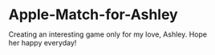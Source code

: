 # Apple-Match-for-Ashley
Creating an interesting game only for my love, Ashley. Hope her happy everyday!
<html lang="zh-CN">
<head>
    <meta charset="UTF-8">
    <meta name="viewport" content="width=device-width, initial-scale=1.0, user-scalable=no">
    <title>💕 Ashley的专属苹果消消乐</title>
    <style>
        * {
            margin: 0;
            padding: 0;
            box-sizing: border-box;
            -webkit-tap-highlight-color: transparent;
            -webkit-user-select: none;
            -moz-user-select: none;
            -ms-user-select: none;
            user-select: none;
        }
        
        body {
            font-family: 'Arial', sans-serif;
            background: linear-gradient(135deg, #667eea 0%, #764ba2 100%);
            min-height: 100vh;
            overflow-x: hidden;
            position: relative;
        }
        
        .hearts-background {
            position: fixed;
            top: 0;
            left: 0;
            width: 100%;
            height: 100%;
            pointer-events: none;
            z-index: 1;
        }
        
        .heart {
            position: absolute;
            font-size: 1.5rem;
            animation: floatHeart 8s linear infinite;
            opacity: 0.6;
        }
        
        @keyframes floatHeart {
            0% {
                transform: translateY(100vh) rotate(0deg);
                opacity: 0;
            }
            10% {
                opacity: 0.6;
            }
            90% {
                opacity: 0.6;
            }
            100% {
                transform: translateY(-50px) rotate(360deg);
                opacity: 0;
            }
        }
        
        .screen {
            min-height: 100vh;
            display: flex;
            flex-direction: column;
            align-items: center;
            justify-content: center;
            padding: 1rem;
            position: relative;
            z-index: 10;
        }
        
        .main-menu {
            text-align: center;
            color: white;
        }
        
        .title {
            font-size: 2.5rem;
            margin-bottom: 0.5rem;
            text-shadow: 2px 2px 4px rgba(0,0,0,0.3);
            animation: titleGlow 2s ease-in-out infinite alternate;
        }
        
        @keyframes titleGlow {
            from { text-shadow: 2px 2px 4px rgba(0,0,0,0.3), 0 0 20px rgba(255,182,193,0.4); }
            to { text-shadow: 2px 2px 4px rgba(0,0,0,0.3), 0 0 30px rgba(255,182,193,0.8); }
        }
        
        .subtitle {
            font-size: 1.2rem;
            margin-bottom: 2rem;
            opacity: 0.9;
        }
        
        .menu-buttons {
            display: flex;
            flex-direction: column;
            gap: 1rem;
            min-width: 200px;
        }
        
        .menu-btn {
            padding: 1rem 2rem;
            font-size: 1.1rem;
            border: none;
            border-radius: 25px;
            background: linear-gradient(135deg, #ff6b6b, #feca57);
            color: white;
            cursor: pointer;
            transition: all 0.3s ease;
            box-shadow: 0 4px 15px rgba(0,0,0,0.2);
        }
        
        .menu-btn:hover, .menu-btn:active {
            transform: translateY(-2px);
            box-shadow: 0 6px 20px rgba(0,0,0,0.3);
        }
        
        .level-select {
            display: none;
            padding: 1rem;
            max-width: 1000px;
            width: 100%;
        }
        
        .level-header {
            text-align: center;
            color: white;
            margin-bottom: 2rem;
        }
        
        .level-grid {
            display: grid;
            grid-template-columns: repeat(auto-fit, minmax(280px, 1fr));
            gap: 1rem;
            margin-bottom: 2rem;
        }
        
        .level-button {
            padding: 1.5rem;
            border: none;
            border-radius: 15px;
            background: linear-gradient(135deg, #74b9ff, #0984e3);
            color: white;
            cursor: pointer;
            transition: all 0.3s ease;
            text-align: center;
            box-shadow: 0 4px 15px rgba(0,0,0,0.2);
        }
        
        .level-button.special {
            background: linear-gradient(135deg, #fd79a8, #e84393);
            animation: specialPulse 2s ease-in-out infinite alternate;
        }
        
        .level-button.practice {
            background: linear-gradient(135deg, #55a3ff, #003d82);
            border: 2px solid #ffd700;
        }
        
        @keyframes specialPulse {
            from { box-shadow: 0 4px 15px rgba(0,0,0,0.2), 0 0 20px rgba(253,121,168,0.3); }
            to { box-shadow: 0 6px 25px rgba(0,0,0,0.3), 0 0 30px rgba(253,121,168,0.6); }
        }
        
        .level-button:hover, .level-button:active {
            transform: translateY(-3px);
            box-shadow: 0 8px 25px rgba(0,0,0,0.3);
        }
        
        .love-quote {
            font-style: italic;
            font-size: 0.9rem;
            margin-top: 0.5rem;
            opacity: 0.9;
        }
        
        .game-screen {
            display: none;
            padding: 1rem;
            max-width: 600px;
            width: 100%;
        }
        
        .game-header {
            display: grid;
            grid-template-columns: repeat(4, 1fr);
            gap: 0.5rem;
            margin-bottom: 1rem;
            color: white;
        }
        
        .stat-item {
            text-align: center;
            background: rgba(255,255,255,0.1);
            padding: 0.8rem 0.5rem;
            border-radius: 10px;
            backdrop-filter: blur(10px);
        }
        
        .stat-label {
            font-size: 0.8rem;
            opacity: 0.8;
        }
        
        .stat-value {
            font-size: 1.2rem;
            font-weight: bold;
            margin-top: 0.2rem;
        }
        
        .game-container {
            display: flex;
            flex-direction: column;
            align-items: center;
            gap: 1rem;
        }
        
        .game-grid {
            display: grid;
            grid-template-columns: repeat(8, 1fr);
            gap: 2px;
            background: rgba(255,255,255,0.1);
            padding: 8px;
            border-radius: 15px;
            backdrop-filter: blur(10px);
            width: 100%;
            max-width: 400px;
            aspect-ratio: 1;
            position: relative;
        }
        
        .grid-cell {
            background: #ffffff;
            border-radius: 8px;
            display: flex;
            align-items: center;
            justify-content: center;
            cursor: pointer;
            transition: all 0.2s ease;
            position: relative;
            touch-action: manipulation;
        }
        
        .grid-cell:hover {
            background: #f0f8ff;
        }
        
        .grid-cell.selected {
            background: #ffd700 !important;
            box-shadow: 0 0 10px rgba(255,215,0,0.6);
            transform: scale(1.05);
        }
        
        .grid-cell.special-item {
            background: linear-gradient(45deg, #ffd700, #ff6b6b);
            animation: specialGlow 2s ease-in-out infinite alternate;
        }
        
        @keyframes specialGlow {
            from { box-shadow: 0 0 10px rgba(255,215,0,0.4); }
            to { box-shadow: 0 0 20px rgba(255,215,0,0.8), 0 0 30px rgba(255,107,107,0.4); }
        }
        
        .apple-icon {
            font-size: 1.8rem;
            transition: all 0.2s ease;
        }
        
        .power-ups {
            display: grid;
            grid-template-columns: repeat(3, 1fr);
            gap: 0.5rem;
            width: 100%;
            max-width: 400px;
        }
        
        .power-up {
            background: rgba(255,255,255,0.9);
            border-radius: 10px;
            padding: 0.8rem 0.5rem;
            text-align: center;
            cursor: pointer;
            transition: all 0.3s ease;
            position: relative;
            touch-action: manipulation;
        }
        
        .power-up:hover, .power-up:active {
            transform: translateY(-2px);
            box-shadow: 0 4px 15px rgba(0,0,0,0.2);
        }
        
        .power-up.active {
            background: #4CAF50;
            color: white;
            box-shadow: 0 0 20px rgba(76,175,80,0.5);
        }
        
        .power-up .icon {
            font-size: 1.2rem;
            margin-bottom: 0.2rem;
        }
        
        .power-up .name {
            font-size: 0.8rem;
            font-weight: bold;
            margin-bottom: 0.2rem;
        }
        
        .power-up .count {
            background: #ff6b6b;
            color: white;
            border-radius: 50%;
            width: 20px;
            height: 20px;
            display: flex;
            align-items: center;
            justify-content: center;
            font-size: 0.7rem;
            font-weight: bold;
            position: absolute;
            top: -5px;
            right: -5px;
        }
        
        .controls {
            display: grid;
            grid-template-columns: repeat(2, 1fr);
            gap: 0.5rem;
            width: 100%;
            max-width: 400px;
            margin-top: 1rem;
        }
        
        .control-btn {
            padding: 0.8rem 1rem;
            border: none;
            border-radius: 20px;
            font-size: 0.9rem;
            cursor: pointer;
            transition: all 0.3s ease;
            touch-action: manipulation;
        }
        
        .control-btn.secondary {
            background: rgba(255,255,255,0.2);
            color: white;
            border: 1px solid rgba(255,255,255,0.3);
        }
        
        .control-btn:hover, .control-btn:active {
            transform: translateY(-1px);
            box-shadow: 0 3px 10px rgba(0,0,0,0.2);
        }
        
        .pause-menu {
            display: none;
            position: fixed;
            top: 0;
            left: 0;
            width: 100%;
            height: 100%;
            background: rgba(0,0,0,0.8);
            z-index: 1000;
            align-items: center;
            justify-content: center;
        }
        
        .pause-content {
            background: linear-gradient(135deg, #667eea, #764ba2);
            padding: 2rem;
            border-radius: 20px;
            text-align: center;
            color: white;
            max-width: 90vw;
        }
        
        .pause-buttons {
            display: flex;
            flex-direction: column;
            gap: 1rem;
            margin-top: 1.5rem;
        }
        
        .combo-display {
            position: absolute;
            top: 50%;
            left: 50%;
            transform: translate(-50%, -50%);
            background: rgba(255,107,107,0.9);
            color: white;
            padding: 0.5rem 1rem;
            border-radius: 20px;
            font-weight: bold;
            font-size: 1.1rem;
            z-index: 100;
            animation: comboPop 1s ease-out forwards;
            pointer-events: none;
        }
        
        @keyframes comboPop {
            0% { transform: translate(-50%, -50%) scale(0); }
            50% { transform: translate(-50%, -50%) scale(1.2); }
            100% { transform: translate(-50%, -50%) scale(1); opacity: 0; }
        }
        
        .achievement-popup {
            position: fixed;
            top: 20px;
            left: 50%;
            transform: translateX(-50%) translateY(-100%);
            background: linear-gradient(135deg, #4CAF50, #45a049);
            color: white;
            padding: 1rem 2rem;
            border-radius: 25px;
            box-shadow: 0 10px 30px rgba(0,0,0,0.3);
            z-index: 999;
            text-align: center;
            transition: transform 0.5s ease;
            max-width: 90vw;
        }
        
        .achievement-popup.show {
            transform: translateX(-50%) translateY(0);
        }
        
        @media (max-width: 480px) {
            .title {
                font-size: 2rem;
            }
            
            .game-header {
                grid-template-columns: repeat(2, 1fr);
                grid-template-rows: repeat(2, 1fr);
            }
            
            .power-ups {
                grid-template-columns: repeat(2, 1fr);
            }
            
            .controls {
                grid-template-columns: 1fr;
            }
            
            .apple-icon {
                font-size: 1.4rem;
            }
        }
        
        /* 游戏说明弹窗样式 */
        .game-guide {
            display: none;
            position: fixed;
            top: 0;
            left: 0;
            width: 100%;
            height: 100%;
            background: rgba(0,0,0,0.8);
            z-index: 1000;
            align-items: center;
            justify-content: center;
        }
        
        .guide-content {
            background: linear-gradient(135deg, #667eea, #764ba2);
            padding: 2rem;
            border-radius: 20px;
            color: white;
            max-width: 90vw;
            max-height: 80vh;
            overflow-y: auto;
        }
        
        .guide-section {
            margin-bottom: 1.5rem;
        }
        
        .guide-section h3 {
            margin-bottom: 0.8rem;
            color: #ffd700;
        }
        
        .guide-item {
            display: flex;
            align-items: center;
            margin-bottom: 0.8rem;
            padding: 0.5rem;
            background: rgba(255,255,255,0.1);
            border-radius: 10px;
        }
        
        .guide-icon {
            font-size: 1.5rem;
            margin-right: 1rem;
            min-width: 40px;
            text-align: center;
        }
        
        .guide-text {
            flex: 1;
        }
        
        .guide-title {
            font-weight: bold;
            margin-bottom: 0.2rem;
        }
        
        .guide-desc {
            font-size: 0.9rem;
            opacity: 0.9;
        }
    </style>
</head>
<body>
    <!-- 爱心背景 -->
    <div class="hearts-background" id="heartsBackground"></div>
    
    <!-- 主菜单 -->
    <div class="screen main-menu" id="mainMenu">
        <h1 class="title">🍎💕 Ashley的专属苹果消消乐</h1>
        <p class="subtitle">为最美丽的你量身定制 ✨</p>
        <div class="menu-buttons">
            <button class="menu-btn" onclick="showLevelSelect()">开始游戏 🎮</button>
            <button class="menu-btn" onclick="showAchievements()">成就系统 🏆</button>
            <button class="menu-btn" onclick="showLoveMessages()">专属情话 💕</button>
            <button class="menu-btn" onclick="showSettings()">游戏说明 ⚙️</button>
        </div>
    </div>
    
    <!-- 选关界面 -->
    <div class="screen level-select" id="levelSelect">
        <div class="level-header">
            <h2 style="margin-bottom: 0.5rem;">选择关卡</h2>
            <p>每一关都有专属的爱情话语 💖</p>
            <button class="menu-btn" onclick="backToMainMenu()" style="margin: 1rem auto; display: block; max-width: 200px;">返回主菜单 ⬅️</button>
        </div>
        <div class="level-grid" id="levelGrid"></div>
    </div>
    
    <!-- 游戏界面 -->
    <div class="screen game-screen" id="gameScreen">
        <!-- 游戏状态栏 -->
        <div class="game-header">
            <div class="stat-item">
                <div class="stat-label">关卡</div>
                <div class="stat-value" id="currentLevel">1</div>
            </div>
            <div class="stat-item">
                <div class="stat-label">得分</div>
                <div class="stat-value" id="score">0</div>
            </div>
            <div class="stat-item">
                <div class="stat-label">目标</div>
                <div class="stat-value" id="target">1000</div>
            </div>
            <div class="stat-item">
                <div class="stat-label">剩余步数</div>
                <div class="stat-value" id="moves">250</div>
            </div>
        </div>
        
        <div class="game-container">
            <!-- 游戏网格 -->
            <div class="game-grid" id="gameGrid"></div>
            
            <!-- 道具栏 -->
            <div class="power-ups" id="powerUps">
                <div class="power-up" data-power="bomb">
                    <div class="icon">💥</div>
                    <div class="name">炸弹</div>
                    <div class="count">10</div>
                </div>
                <div class="power-up" data-power="lightning">
                    <div class="icon">⚡</div>
                    <div class="name">闪电</div>
                    <div class="count">10</div>
                </div>
                <div class="power-up" data-power="rainbow">
                    <div class="icon">🌈</div>
                    <div class="name">彩虹</div>
                    <div class="count">8</div>
                </div>
                <div class="power-up" data-power="hammer">
                    <div class="icon">🔨</div>
                    <div class="name">锤子</div>
                    <div class="count">15</div>
                </div>
                <div class="power-up" data-power="shuffle">
                    <div class="icon">🔄</div>
                    <div class="name">洗牌</div>
                    <div class="count">8</div>
                </div>
                <div class="power-up" data-power="time">
                    <div class="icon">⏰</div>
                    <div class="name">时光</div>
                    <div class="count">8</div>
                </div>
            </div>
            
            <!-- 控制按钮 -->
            <div class="controls">
                <button class="control-btn secondary" onclick="showGameGuide()">游戏说明 📖</button>
                <button class="control-btn secondary" onclick="showHint()">提示 💡</button>
                <button class="control-btn secondary" onclick="pauseGame()">暂停 ⏸️</button>
                <button class="control-btn secondary" onclick="restartLevel()">重新开始 🔄</button>
                <button class="control-btn secondary" onclick="backToLevelSelect()">返回选关 ⬅️</button>
            </div>
        </div>
    </div>
    
    <!-- 暂停菜单 -->
    <div class="pause-menu" id="pauseMenu">
        <div class="pause-content">
            <h3>游戏暂停</h3>
            <div class="pause-buttons">
                <button class="menu-btn" onclick="resumeGame()">继续游戏 ▶️</button>
                <button class="menu-btn" onclick="restartLevel()">重新开始 🔄</button>
                <button class="menu-btn" onclick="backToLevelSelect()">返回选关 ⬅️</button>
                <button class="menu-btn" onclick="backToMainMenu()">主菜单 🏠</button>
            </div>
        </div>
    </div>
    
    <!-- 游戏说明弹窗 -->
    <div class="game-guide" id="gameGuide">
        <div class="guide-content">
            <h2 style="text-align: center; margin-bottom: 1.5rem; color: #ffd700;">🎮 游戏说明</h2>
            
            <div class="guide-section">
                <h3>🎯 游戏目标</h3>
                <p style="margin-bottom: 1rem;">交换相邻的苹果，消除3个或更多相同的苹果来获得分数，达到目标分数即可过关！</p>
            </div>
            
            <div class="guide-section">
                <h3>🔧 道具详解</h3>
                <div class="guide-item">
                    <div class="guide-icon">💥</div>
                    <div class="guide-text">
                        <div class="guide-title">炸弹</div>
                        <div class="guide-desc">消除以点击位置为中心的3×3范围内的所有苹果</div>
                    </div>
                </div>
                <div class="guide-item">
                    <div class="guide-icon">⚡</div>
                    <div class="guide-text">
                        <div class="guide-title">闪电</div>
                        <div class="guide-desc">同时消除点击位置的整行和整列苹果</div>
                    </div>
                </div>
                <div class="guide-item">
                    <div class="guide-icon">🌈</div>
                    <div class="guide-text">
                        <div class="guide-title">彩虹</div>
                        <div class="guide-desc">消除与点击苹果相同类型的所有苹果</div>
                    </div>
                </div>
                <div class="guide-item">
                    <div class="guide-icon">🔨</div>
                    <div class="guide-text">
                        <div class="guide-title">锤子</div>
                        <div class="guide-desc">消除单个指定位置的苹果</div>
                    </div>
                </div>
                <div class="guide-item">
                    <div class="guide-icon">🔄</div>
                    <div class="guide-text">
                        <div class="guide-title">洗牌</div>
                        <div class="guide-desc">重新打乱整个棋盘的苹果排列</div>
                    </div>
                </div>
                <div class="guide-item">
                    <div class="guide-icon">⏰</div>
                    <div class="guide-text">
                        <div class="guide-title">时光</div>
                        <div class="guide-desc">增加50步额外的移动步数</div>
                    </div>
                </div>
            </div>
            
            <div class="guide-section">
                <h3>🏆 连击技巧</h3>
                <p style="margin-bottom: 1rem;">连续消除会产生连击奖励！连击越高，分数加成越多。尝试寻找连锁反应的机会，创造更高连击！</p>
            </div>
            
            <div style="text-align: center; margin-top: 2rem;">
                <button class="menu-btn" onclick="closeGameGuide()">知道了 ✅</button>
            </div>
        </div>
    </div>
    
    <!-- 成就弹窗 -->
    <div class="achievement-popup" id="achievementPopup">
        <div id="achievementText"></div>
    </div>
    
    <!-- 特殊日期效果容器 -->
    <div id="specialDateEffect" style="position: fixed; top: 0; left: 0; width: 100%; height: 100%; pointer-events: none; z-index: 999;"></div>

<script>
// 继续第二部分...
// 游戏状态
const gameState = {
    grid: [],
    score: 0,
    target: 1000,
    moves: 250,
    currentLevel: 1,
    selectedCell: null,
    isGameActive: false,
    isPaused: false,
    combo: 0,
    maxCombo: 0,
    totalMatches: 0,
    soundEnabled: true,
    activePowerUp: null,
    powerUps: {
        bomb: 10,       // 炸弹增加到10个
        lightning: 10,  // 闪电增加到10个
        rainbow: 8,     // 彩虹增加到8个
        hammer: 15,     // 锤子增加到15个
        shuffle: 8,     // 洗牌增加到8个
        time: 8         // 时光增加到8个
    },
    // 统计数据
    achievements: new Set(),
    totalScore: 0,
    gamesPlayed: 0,
    perfectGames: 0
};

// 苹果类型配置
const APPLE_TYPES = [
    { emoji: '🍎', class: 'red-apple', type: 'red' },
    { emoji: '🍏', class: 'green-apple', type: 'green' },
    { emoji: '🍊', class: 'orange-apple', type: 'orange' },
    { emoji: '🍋', class: 'yellow-apple', type: 'yellow' },
    { emoji: '🍇', class: 'purple-apple', type: 'purple' },
    { emoji: '🍑', class: 'cherry-apple', type: 'cherry' }
];

// 关卡配置（增加初始步数10倍，提高连击概率）
const LEVELS = [
    {
        id: 1,
        target: 1000,
        moves: 300,    // 从30增加到300
        quote: "就像消除这些苹果一样，我想消除你所有的烦恼 💕",
        difficulty: 'easy',
        specialApples: 0.1,
        comboBoost: 1.5    // 增加连击概率
    },
    {
        id: 2,
        target: 1500,
        moves: 350,    // 从35增加到350
        quote: "每一次匹配，都像我们心灵的契合 ✨",
        difficulty: 'easy',
        specialApples: 0.15,
        comboBoost: 1.4
    },
    {
        id: 3,
        target: 2000,
        moves: 400,    // 从40增加到400
        quote: "红苹果是我的心，绿苹果是我们的希望 🍎💚",
        difficulty: 'normal',
        special: true,
        specialApples: 0.2,
        comboBoost: 1.6
    },
    {
        id: 4,
        target: 2500,
        moves: 450,    // 从45增加到450
        quote: "就算有再多挑战，我也要和你一起闯关 💪💕",
        difficulty: 'normal',
        specialApples: 0.15,
        comboBoost: 1.3
    },
    {
        id: 5,
        target: 3000,
        moves: 500,    // 从50增加到500
        quote: "五关了呢，就像我们认识的第五个月一样美好 🌸",
        difficulty: 'normal',
        specialApples: 0.2,
        comboBoost: 1.5
    },
    {
        id: 6,
        target: 3500,
        moves: 550,    // 从55增加到550
        quote: "六六大顺，希望我们的爱情也六六大顺 🍀",
        difficulty: 'hard',
        specialApples: 0.25,
        comboBoost: 1.7
    },
    {
        id: 7,
        target: 4000,
        moves: 600,    // 从60增加到600
        quote: "第七关，像七色彩虹一样绚烂的我们 🌈",
        difficulty: 'hard',
        special: true,
        specialApples: 0.3,
        comboBoost: 1.8
    },
    {
        id: 8,
        target: 4500,
        moves: 650,    // 从65增加到650
        quote: "八这个数字多吉利，像我们的爱情一样发发发 💰💕",
        difficulty: 'hard',
        specialApples: 0.25,
        comboBoost: 1.6
    },
    {
        id: 9,
        target: 5000,
        moves: 700,    // 从70增加到700
        quote: "九关了！长长久久，我们要一直在一起 💍",
        difficulty: 'expert',
        specialApples: 0.35,
        comboBoost: 2.0    // 最高连击加成
    },
    {
        id: 10,
        target: 5500,
        moves: 750,    // 从75增加到750
        quote: "十全十美的我们，十全十美的爱情 💯💕",
        difficulty: 'expert',
        special: true,
        specialApples: 0.4,
        comboBoost: 1.9
    },
    {
        id: 11,
        target: 6000,
        moves: 800,    // 从80增加到800
        quote: "11这个数字，像两个人紧紧相依 👫💕",
        difficulty: 'expert',
        specialApples: 0.3,
        comboBoost: 1.7
    },
    {
        id: 12,
        target: 6500,
        moves: 850,    // 从85增加到850
        quote: "最后一关了！就像我们要一起走到最后一样 🌅💕",
        difficulty: 'master',
        special: true,
        specialApples: 0.5,
        comboBoost: 2.2    // 最终关卡最高加成
    }
];

// 成就系统
const ACHIEVEMENTS = [
    {
        id: 'first_match',
        name: '初次邂逅',
        desc: '完成第一次苹果消除',
        icon: '🌟'
    },
    {
        id: 'combo_master',
        name: '连击达人',
        desc: '达成10连击',
        icon: '🔥'
    },
    {
        id: 'score_hunter',
        name: '分数猎手', 
        desc: '单局得分超过5000分',
        icon: '🎯'
    },
    {
        id: 'perfect_level',
        name: '完美通关',
        desc: '剩余步数超过100步完成关卡',
        icon: '👑'
    },
    {
        id: 'power_master',
        name: '道具大师',
        desc: '使用过所有类型的道具',
        icon: '⚡'
    },
    {
        id: 'love_master',
        name: 'Ashley专属',
        desc: '完成所有特殊关卡',
        icon: '💕'
    },
    {
        id: 'ashley_special',
        name: '真爱奇迹',
        desc: 'Ashley的专属成就',
        icon: '✨'
    }
];

// 游戏初始化
function initializeGame() {
    loadGameData();
    createHeartsBackground();
    createLevelButtons();
    setupEventListeners();
    checkSpecialDate();
}

// 创建爱心背景
function createHeartsBackground() {
    const container = document.getElementById('heartsBackground');
    
    for (let i = 0; i < 15; i++) {
        const heart = document.createElement('div');
        heart.className = 'heart';
        heart.innerHTML = ['💕', '💖', '💗', '💝', '💘'][Math.floor(Math.random() * 5)];
        heart.style.left = Math.random() * 100 + '%';
        heart.style.animationDelay = Math.random() * 8 + 's';
        heart.style.animationDuration = (Math.random() * 4 + 6) + 's';
        container.appendChild(heart);
    }
}

// 创建关卡按钮
function createLevelButtons() {
    const levelGrid = document.getElementById('levelGrid');
    
    // 练习模式按钮
    const practiceButton = document.createElement('button');
    practiceButton.className = 'level-button practice';
    practiceButton.innerHTML = `
        <h3>🎯 练习模式</h3>
        <p>无限步数，随意练习</p>
        <div class="love-quote">在这里尽情享受游戏的快乐吧 😊</div>
    `;
    practiceButton.onclick = () => startLevel(0);
    levelGrid.appendChild(practiceButton);
    
    // 正常关卡按钮
    LEVELS.forEach(level => {
        const button = document.createElement('button');
        button.className = `level-button ${level.special ? 'special' : ''}`;
        button.innerHTML = `
            <h3>${level.special ? '💖' : '🍎'} 第 ${level.id} 关</h3>
            <p>目标: ${level.target} 分 | 步数: ${level.moves}</p>
            <div class="love-quote">${level.quote}</div>
        `;
        button.onclick = () => startLevel(level.id);
        levelGrid.appendChild(button);
    });
}

// 检查特殊日期
function checkSpecialDate() {
    const today = new Date();
    const month = today.getMonth() + 1;
    const date = today.getDate();
    
    // Ashley的生日 3月25日
    if (month === 3 && date === 25) {
        createBirthdayEffect();
        setTimeout(() => {
            showMessage("🎂 生日快乐，我的宝贝Ashley！这是专属于你的特殊日子！💕");
        }, 2000);
    }
    
    // 情人节 2月14日
    if (month === 2 && date === 14) {
        createValentineEffect();
        setTimeout(() => {
            showMessage("💝 情人节快乐！愿我们的爱情甜甜蜜蜜！");
        }, 2000);
    }
}

// 开始关卡
function startLevel(levelId) {
    gameState.currentLevel = levelId;
    gameState.isGameActive = true;
    gameState.isPaused = false;
    gameState.combo = 0;
    gameState.selectedCell = null;
    gameState.activePowerUp = null;
    
    if (levelId === 0) {
        // 练习模式
        gameState.score = 0;
        gameState.target = Infinity;
        gameState.moves = Infinity;
        // 练习模式道具更多
        gameState.powerUps = {
            bomb: 20,
            lightning: 20, 
            rainbow: 15,
            hammer: 25,
            shuffle: 15,
            time: 15
        };
    } else {
        // 正常关卡
        const level = LEVELS.find(l => l.id === levelId);
        gameState.score = 0;
        gameState.target = level.target;
        gameState.moves = level.moves;
        
        // 根据关卡调整道具数量
        const baseMultiplier = Math.min(1 + (levelId * 0.1), 2.5); // 最高2.5倍
        gameState.powerUps = {
            bomb: Math.floor(10 * baseMultiplier),
            lightning: Math.floor(10 * baseMultiplier),
            rainbow: Math.floor(8 * baseMultiplier),
            hammer: Math.floor(15 * baseMultiplier),
            shuffle: Math.floor(8 * baseMultiplier),
            time: Math.floor(8 * baseMultiplier)
        };
    }
    
    initializeGrid();
    showGameScreen();
    updateUI();
    
    // 显示关卡开始消息
    if (levelId > 0) {
        const level = LEVELS.find(l => l.id === levelId);
        setTimeout(() => {
            showMessage(`💖 ${level.quote}`);
        }, 500);
    } else {
        setTimeout(() => {
            showMessage("🎯 练习模式开始！尽情享受游戏乐趣吧！");
        }, 500);
    }
}

// 初始化游戏网格
function initializeGrid() {
    gameState.grid = [];
    const gameGrid = document.getElementById('gameGrid');
    gameGrid.innerHTML = '';
    
    // 创建8x8网格
    for (let row = 0; row < 8; row++) {
        gameState.grid[row] = [];
        for (let col = 0; col < 8; col++) {
            gameState.grid[row][col] = createRandomApple();
            
            const cell = document.createElement('div');
            cell.className = 'grid-cell';
            cell.dataset.row = row;
            cell.dataset.col = col;
            
            updateCellDisplay(row, col);
            setupCellInteraction(cell, row, col);
            
            gameGrid.appendChild(cell);
        }
    }
    
    // 确保没有初始匹配，并增加连击概率
    removeInitialMatches();
    enhanceComboOpportunities();
}

// 增强连击机会（新增函数）
function enhanceComboOpportunities() {
    const currentLevel = LEVELS.find(l => l.id === gameState.currentLevel);
    if (!currentLevel) return;
    
    // 根据关卡的comboBoost值创建更多连击机会
    const comboBoost = currentLevel.comboBoost || 1.0;
    const enhancedCells = Math.floor(8 * comboBoost); // 增强的格子数量
    
    for (let i = 0; i < enhancedCells; i++) {
        const row = Math.floor(Math.random() * 8);
        const col = Math.floor(Math.random() * 8);
        
        // 在随机位置放置容易产生连击的苹果组合
        if (row < 6 && col < 6) {
            const appleType = APPLE_TYPES[Math.floor(Math.random() * APPLE_TYPES.length)];
            gameState.grid[row][col] = { ...appleType };
            gameState.grid[row + 1][col] = { ...appleType };
            
            // 35%概率创建更长的连击链
            if (Math.random() < 0.35) {
                gameState.grid[row][col + 1] = { ...appleType };
            }
            
            updateCellDisplay(row, col);
            updateCellDisplay(row + 1, col);
            if (gameState.grid[row][col + 1]?.type === appleType.type) {
                updateCellDisplay(row, col + 1);
            }
        }
    }
    
    // 添加一些特殊苹果来增加连击概率
    if (Math.random() < currentLevel.specialApples) {
        addRandomSpecialItems();
    }
}

// 创建随机苹果
function createRandomApple() {
    return { ...APPLE_TYPES[Math.floor(Math.random() * APPLE_TYPES.length)] };
}

// 移除初始匹配
function removeInitialMatches() {
    let hasMatches = true;
    let attempts = 0;
    const maxAttempts = 50;
    
    while (hasMatches && attempts < maxAttempts) {
        hasMatches = false;
        
        for (let row = 0; row < 8; row++) {
            for (let col = 0; col < 8; col++) {
                if (hasMatchAtPosition(row, col)) {
                    gameState.grid[row][col] = createRandomApple();
                    hasMatches = true;
                }
            }
        }
        attempts++;
    }
    
    // 更新所有单元格显示
    for (let row = 0; row < 8; row++) {
        for (let col = 0; col < 8; col++) {
            updateCellDisplay(row, col);
        }
    }
}

// 检查指定位置是否有匹配
function hasMatchAtPosition(row, col) {
    const currentType = gameState.grid[row][col]?.type;
    if (!currentType) return false;
    
    // 检查水平匹配
    let horizontalCount = 1;
    // 向左检查
    for (let c = col - 1; c >= 0 && gameState.grid[row][c]?.type === currentType; c--) {
        horizontalCount++;
    }
    // 向右检查
    for (let c = col + 1; c < 8 && gameState.grid[row][c]?.type === currentType; c++) {
        horizontalCount++;
    }
    
    // 检查垂直匹配
    let verticalCount = 1;
    // 向上检查
    for (let r = row - 1; r >= 0 && gameState.grid[r][col]?.type === currentType; r--) {
        verticalCount++;
    }
    // 向下检查
    for (let r = row + 1; r < 8 && gameState.grid[r][col]?.type === currentType; r++) {
        verticalCount++;
    }
    
    return horizontalCount >= 3 || verticalCount >= 3;
}

// 更新单元格显示
function updateCellDisplay(row, col) {
    const cell = document.querySelector(`[data-row="${row}"][data-col="${col}"]`);
    const apple = gameState.grid[row][col];
    
    if (cell && apple) {
        cell.innerHTML = `<span class="apple-icon">${apple.emoji}</span>`;
        cell.className = `grid-cell ${apple.class || ''}`;
    }
}

// 游戏说明相关函数
function showGameGuide() {
    document.getElementById('gameGuide').style.display = 'flex';
}

function closeGameGuide() {
    document.getElementById('gameGuide').style.display = 'none';
}

// 音效播放
gameState.playSound = function(soundType) {
    if (!this.soundEnabled) return;
    
    // 这里可以添加实际的音效播放代码
    // 由于是演示版本，暂时用console.log代替
    // console.log(`Playing sound: ${soundType}`);
};
// 设置单元格交互
function setupCellInteraction(cell, row, col) {
    let startX, startY;
    
    // 触摸开始
    cell.addEventListener('touchstart', function(e) {
        e.preventDefault();
        const touch = e.touches[0];
        startX = touch.clientX;
        startY = touch.clientY;
        
        handleCellClick(row, col);
    }, { passive: false });
    
    // 触摸移动 - 实现拖拽交换
    cell.addEventListener('touchmove', function(e) {
        e.preventDefault();
        if (!startX || !startY) return;
        
        const touch = e.touches[0];
        const deltaX = touch.clientX - startX;
        const deltaY = touch.clientY - startY;
        const minSwipeDistance = 30;
        
        if (Math.abs(deltaX) > minSwipeDistance || Math.abs(deltaY) > minSwipeDistance) {
            let targetRow = row;
            let targetCol = col;
            
            if (Math.abs(deltaX) > Math.abs(deltaY)) {
                // 水平滑动
                targetCol = deltaX > 0 ? col + 1 : col - 1;
            } else {
                // 垂直滑动
                targetRow = deltaY > 0 ? row + 1 : row - 1;
            }
            
            if (targetRow >= 0 && targetRow < 8 && targetCol >= 0 && targetCol < 8) {
                attemptSwap(row, col, targetRow, targetCol);
            }
            
            startX = null;
            startY = null;
        }
    }, { passive: false });
    
    // 点击事件（作为备用）
    cell.addEventListener('click', function(e) {
        e.preventDefault();
        handleCellClick(row, col);
    });
}

// 处理单元格点击
function handleCellClick(row, col) {
    if (!gameState.isGameActive || gameState.isPaused) return;
    
    // 如果有激活的道具，使用道具
    if (gameState.activePowerUp) {
        usePowerUp(gameState.activePowerUp, row, col);
        return;
    }
    
    const cell = document.querySelector(`[data-row="${row}"][data-col="${col}"]`);
    
    if (gameState.selectedCell) {
        const [selectedRow, selectedCol] = gameState.selectedCell;
        
        if (selectedRow === row && selectedCol === col) {
            // 取消选择
            deselectCell();
            return;
        }
        
        // 尝试交换
        if (isAdjacent(selectedRow, selectedCol, row, col)) {
            attemptSwap(selectedRow, selectedCol, row, col);
        } else {
            // 选择新单元格
            deselectCell();
            selectCell(row, col);
        }
    } else {
        // 选择单元格
        selectCell(row, col);
    }
}

// 选择单元格
function selectCell(row, col) {
    gameState.selectedCell = [row, col];
    const cell = document.querySelector(`[data-row="${row}"][data-col="${col}"]`);
    if (cell) {
        cell.classList.add('selected');
    }
}

// 取消选择
function deselectCell() {
    if (gameState.selectedCell) {
        const [row, col] = gameState.selectedCell;
        const cell = document.querySelector(`[data-row="${row}"][data-col="${col}"]`);
        if (cell) {
            cell.classList.remove('selected');
        }
        gameState.selectedCell = null;
    }
}

// 检查两个位置是否相邻
function isAdjacent(row1, col1, row2, col2) {
    const rowDiff = Math.abs(row1 - row2);
    const colDiff = Math.abs(col1 - col2);
    return (rowDiff === 1 && colDiff === 0) || (rowDiff === 0 && colDiff === 1);
}

// 尝试交换
function attemptSwap(row1, col1, row2, col2) {
    // 临时交换
    const temp = gameState.grid[row1][col1];
    gameState.grid[row1][col1] = gameState.grid[row2][col2];
    gameState.grid[row2][col2] = temp;
    
    // 检查是否产生匹配
    const matches = findMatches();
    
    if (matches.length > 0) {
        // 有效交换
        deselectCell();
        updateCellDisplay(row1, col1);
        updateCellDisplay(row2, col2);
        
        // 添加交换动画
        animateSwap(row1, col1, row2, col2);
        
        // 消耗步数（练习模式不消耗）
        if (gameState.currentLevel > 0) {
            gameState.moves--;
        }
        
        // 处理匹配
        setTimeout(() => {
            processMatches();
        }, 300);
        
        gameState.playSound('swap');
    } else {
        // 无效交换，恢复原状
        gameState.grid[row2][col2] = gameState.grid[row1][col1];
        gameState.grid[row1][col1] = temp;
        
        // 显示无效提示
        showInvalidSwapAnimation(row1, col1, row2, col2);
        deselectCell();
    }
    
    updateUI();
}

// 交换动画
function animateSwap(row1, col1, row2, col2) {
    const cell1 = document.querySelector(`[data-row="${row1}"][data-col="${col1}"]`);
    const cell2 = document.querySelector(`[data-row="${row2}"][data-col="${col2}"]`);
    
    if (cell1 && cell2) {
        cell1.style.transform = 'scale(1.1)';
        cell2.style.transform = 'scale(1.1)';
        
        setTimeout(() => {
            cell1.style.transform = '';
            cell2.style.transform = '';
        }, 200);
    }
}

// 无效交换动画
function showInvalidSwapAnimation(row1, col1, row2, col2) {
    const cell1 = document.querySelector(`[data-row="${row1}"][data-col="${col1}"]`);
    const cell2 = document.querySelector(`[data-row="${row2}"][data-col="${col2}"]`);
    
    if (cell1 && cell2) {
        cell1.style.animation = 'shake 0.5s ease-in-out';
        cell2.style.animation = 'shake 0.5s ease-in-out';
        
        setTimeout(() => {
            cell1.style.animation = '';
            cell2.style.animation = '';
        }, 500);
    }
    
    // 添加摇摆动画CSS（如果还没有的话）
    if (!document.querySelector('#shakeAnimation')) {
        const style = document.createElement('style');
        style.id = 'shakeAnimation';
        style.textContent = `
            @keyframes shake {
                0%, 100% { transform: translateX(0); }
                25% { transform: translateX(-5px); }
                75% { transform: translateX(5px); }
            }
        `;
        document.head.appendChild(style);
    }
}

// 寻找匹配
function findMatches() {
    const matches = new Set();
    
    // 检查水平匹配
    for (let row = 0; row < 8; row++) {
        let count = 1;
        let currentType = gameState.grid[row][0]?.type;
        
        for (let col = 1; col < 8; col++) {
            if (gameState.grid[row][col]?.type === currentType && currentType) {
                count++;
            } else {
                if (count >= 3) {
                    for (let i = col - count; i < col; i++) {
                        matches.add(`${row}-${i}`);
                    }
                }
                count = 1;
                currentType = gameState.grid[row][col]?.type;
            }
        }
        
        // 检查行末尾
        if (count >= 3) {
            for (let i = 8 - count; i < 8; i++) {
                matches.add(`${row}-${i}`);
            }
        }
    }
    
    // 检查垂直匹配
    for (let col = 0; col < 8; col++) {
        let count = 1;
        let currentType = gameState.grid[0][col]?.type;
        
        for (let row = 1; row < 8; row++) {
            if (gameState.grid[row][col]?.type === currentType && currentType) {
                count++;
            } else {
                if (count >= 3) {
                    for (let i = row - count; i < row; i++) {
                        matches.add(`${i}-${col}`);
                    }
                }
                count = 1;
                currentType = gameState.grid[row][col]?.type;
            }
        }
        
        // 检查列末尾
        if (count >= 3) {
            for (let i = 8 - count; i < 8; i++) {
                matches.add(`${i}-${col}`);
            }
        }
    }
    
    return Array.from(matches).map(pos => {
        const [row, col] = pos.split('-').map(Number);
        return { row, col };
    });
}

// 处理匹配（增强连击逻辑）
async function processMatches() {
    let totalMatches = 0;
    let comboCount = 0;
    const currentLevel = LEVELS.find(l => l.id === gameState.currentLevel);
    const comboBoost = currentLevel?.comboBoost || 1.0;
    
    while (true) {
        const matches = findMatches();
        if (matches.length === 0) break;
        
        comboCount++;
        totalMatches += matches.length;
        
        // 连击加分计算（增强版）
        const baseScore = matches.length * 100;
        const comboMultiplier = Math.min(1 + (comboCount - 1) * 0.5 * comboBoost, 5.0); // 最高5倍
        const finalScore = Math.floor(baseScore * comboMultiplier);
        
        gameState.score += finalScore;
        gameState.combo = comboCount;
        gameState.totalMatches += matches.length;
        
        // 更新最大连击记录
        if (comboCount > gameState.maxCombo) {
            gameState.maxCombo = comboCount;
        }
        
        // 显示连击效果
        if (comboCount > 1) {
            showComboEffect(comboCount, finalScore);
        }
        
        // 播放音效
        if (comboCount === 1) {
            gameState.playSound('match');
        } else {
            gameState.playSound('combo');
        }
        
        // 移除匹配的苹果（带动画）
        await removeMatchedApples(matches);
        
        // 添加特殊道具生成概率（连击时）
        if (comboCount >= 3 && Math.random() < 0.3 * comboBoost) {
            await addRandomSpecialItems();
        }
        
        // 下落
        await dropApples();
        
        // 填充新苹果
        await fillEmptySpaces();
        
        // 增加额外连击机会（基于comboBoost）
        if (comboCount >= 2 && Math.random() < 0.2 * comboBoost) {
            await createRandomMatches();
        }
        
        // 短暂延迟以显示动画
        await new Promise(resolve => setTimeout(resolve, 200));
    }
    
    // 连击结束，重置连击计数器
    gameState.combo = 0;
    
    updateUI();
    checkGameStatus();
    checkAchievements();
    
    // 检查是否还有可能的移动
    if (gameState.isGameActive && !gameState.isPaused) {
        const possibleMoves = findPossibleMoves();
        if (possibleMoves.length === 0) {
            setTimeout(() => {
                showMessage("没有可行的移动了！");
                // 自动洗牌或提示使用洗牌道具
                if (gameState.powerUps.shuffle > 0) {
                    setTimeout(() => {
                        showMessage("💡 试试使用洗牌道具！");
                    }, 2000);
                }
            }, 1000);
        }
    }
}

// 创建随机匹配机会（新增函数）
async function createRandomMatches() {
    const emptyPositions = [];
    
    // 找到可以增加匹配机会的位置
    for (let row = 0; row < 8; row++) {
        for (let col = 0; col < 8; col++) {
            if (col < 6) { // 水平机会
                const type1 = gameState.grid[row][col]?.type;
                const type2 = gameState.grid[row][col + 2]?.type;
                if (type1 === type2 && type1) {
                    // 在中间放置相同类型的苹果
                    gameState.grid[row][col + 1] = { ...APPLE_TYPES.find(a => a.type === type1) };
                    updateCellDisplay(row, col + 1);
                    return;
                }
            }
            
            if (row < 6) { // 垂直机会
                const type1 = gameState.grid[row][col]?.type;
                const type2 = gameState.grid[row + 2][col]?.type;
                if (type1 === type2 && type1) {
                    // 在中间放置相同类型的苹果
                    gameState.grid[row + 1][col] = { ...APPLE_TYPES.find(a => a.type === type1) };
                    updateCellDisplay(row + 1, col);
                    return;
                }
            }
        }
    }
}

// 显示连击效果
function showComboEffect(combo, score) {
    const comboDiv = document.createElement('div');
    comboDiv.className = 'combo-display';
    
    let comboText = '';
    if (combo >= 10) {
        comboText = `🔥 AMAZING ${combo}连击! +${score} 🔥`;
    } else if (combo >= 7) {
        comboText = `⚡ SUPER ${combo}连击! +${score} ⚡`;
    } else if (combo >= 5) {
        comboText = `✨ GREAT ${combo}连击! +${score} ✨`;
    } else if (combo >= 3) {
        comboText = `💫 GOOD ${combo}连击! +${score} 💫`;
    } else {
        comboText = `🌟 ${combo}连击! +${score} 🌟`;
    }
    
    comboDiv.textContent = comboText;
    
    const gameGrid = document.getElementById('gameGrid');
    gameGrid.appendChild(comboDiv);
    
    setTimeout(() => {
        comboDiv.remove();
    }, 1000);
}

// 移除匹配的苹果
async function removeMatchedApples(matches) {
    // 添加消除动画
    matches.forEach(match => {
        const cell = document.querySelector(`[data-row="${match.row}"][data-col="${match.col}"]`);
        if (cell) {
            cell.style.animation = 'fadeOut 0.3s ease-out forwards';
        }
    });
    
    // 等待动画完成
    await new Promise(resolve => setTimeout(resolve, 300));
    
    // 移除苹果
    matches.forEach(match => {
        gameState.grid[match.row][match.col] = null;
        updateCellDisplay(match.row, match.col);
    });
    
    // 添加消除动画的CSS
    if (!document.querySelector('#fadeOutAnimation')) {
        const style = document.createElement('style');
        style.id = 'fadeOutAnimation';
        style.textContent = `
            @keyframes fadeOut {
                0% { transform: scale(1); opacity: 1; }
                100% { transform: scale(0.8); opacity: 0; }
            }
        `;
        document.head.appendChild(style);
    }
}
// 道具相关功能
function setupPowerUpButtons() {
    document.querySelectorAll('.power-up').forEach(button => {
        button.addEventListener('click', function() {
            const powerType = this.dataset.power;
            selectPowerUp(powerType);
        });
    });
}

// 选择道具
function selectPowerUp(powerType) {
    if (!gameState.isGameActive || gameState.isPaused) return;
    
    if (gameState.powerUps[powerType] <= 0) {
        showMessage('❌ 道具数量不足！');
        return;
    }
    
    // 取消之前的道具选择
    document.querySelectorAll('.power-up').forEach(btn => {
        btn.classList.remove('active');
    });
    
    if (gameState.activePowerUp === powerType) {
        // 取消选择
        gameState.activePowerUp = null;
        showMessage('取消道具选择');
    } else {
        // 选择新道具
        gameState.activePowerUp = powerType;
        const button = document.querySelector(`[data-power="${powerType}"]`);
        if (button) {
            button.classList.add('active');
        }
        
        const powerNames = {
            bomb: '💥 炸弹',
            lightning: '⚡ 闪电', 
            rainbow: '🌈 彩虹',
            hammer: '🔨 锤子',
            shuffle: '🔄 洗牌',
            time: '⏰ 时光'
        };
        
        showMessage(`已选择道具：${powerNames[powerType]}`);
        
        // 洗牌和时光道具直接使用
        if (powerType === 'shuffle') {
            usePowerUp('shuffle', 0, 0);
        } else if (powerType === 'time') {
            usePowerUp('time', 0, 0);
        }
    }
}

// 使用道具
function usePowerUp(powerType, row, col) {
    if (gameState.powerUps[powerType] <= 0) {
        showMessage('❌ 道具数量不足！');
        return;
    }
    
    // 消耗道具
    gameState.powerUps[powerType]--;
    gameState.activePowerUp = null;
    
    // 取消所有道具的激活状态
    document.querySelectorAll('.power-up').forEach(btn => {
        btn.classList.remove('active');
    });
    
    switch (powerType) {
        case 'bomb':
            useBomb(row, col);
            break;
        case 'lightning':
            useLightning(row, col);
            break;
        case 'rainbow':
            useRainbow(row, col);
            break;
        case 'hammer':
            useHammer(row, col);
            break;
        case 'shuffle':
            useShuffle();
            break;
        case 'time':
            useTime();
            break;
    }
    
    updatePowerUpUI();
    gameState.playSound('powerUp');
    checkAchievements();
}

// 炸弹道具 - 消除3x3范围
function useBomb(centerRow, centerCol) {
    const affectedCells = [];
    
    for (let row = Math.max(0, centerRow - 1); row <= Math.min(7, centerRow + 1); row++) {
        for (let col = Math.max(0, centerCol - 1); col <= Math.min(7, centerCol + 1); col++) {
            if (gameState.grid[row][col]) {
                affectedCells.push({ row, col });
            }
        }
    }
    
    // 爆炸动画
    showExplosionEffect(centerRow, centerCol);
    
    setTimeout(() => {
        const score = affectedCells.length * 150; // 炸弹分数更高
        gameState.score += score;
        
        affectedCells.forEach(({row, col}) => {
            gameState.grid[row][col] = null;
            updateCellDisplay(row, col);
        });
        
        showMessage(`💥 炸弹爆炸！获得 ${score} 分！`);
        
        setTimeout(() => {
            processAfterPowerUp();
        }, 500);
    }, 600);
}

// 闪电道具 - 消除整行整列
function useLightning(row, col) {
    const affectedCells = [];
    
    // 收集整行
    for (let c = 0; c < 8; c++) {
        if (gameState.grid[row][c]) {
            affectedCells.push({ row, col: c });
        }
    }
    
    // 收集整列
    for (let r = 0; r < 8; r++) {
        if (gameState.grid[r][col] && !affectedCells.some(cell => cell.row === r && cell.col === col)) {
            affectedCells.push({ row: r, col });
        }
    }
    
    // 闪电动画
    showLightningEffect(row, col);
    
    setTimeout(() => {
        const score = affectedCells.length * 120;
        gameState.score += score;
        
        affectedCells.forEach(({row, col}) => {
            gameState.grid[row][col] = null;
            updateCellDisplay(row, col);
        });
        
        showMessage(`⚡ 闪电一击！获得 ${score} 分！`);
        
        setTimeout(() => {
            processAfterPowerUp();
        }, 500);
    }, 800);
}

// 彩虹道具 - 消除所有相同类型
function useRainbow(row, col) {
    const targetType = gameState.grid[row][col]?.type;
    if (!targetType) {
        showMessage('❌ 请选择有效的苹果！');
        gameState.powerUps.rainbow++; // 退还道具
        updatePowerUpUI();
        return;
    }
    
    const affectedCells = [];
    for (let r = 0; r < 8; r++) {
        for (let c = 0; c < 8; c++) {
            if (gameState.grid[r][c]?.type === targetType) {
                affectedCells.push({ row: r, col: c });
            }
        }
    }
    
    // 彩虹动画
    showRainbowEffect();
    
    setTimeout(() => {
        const score = affectedCells.length * 200; // 彩虹分数最高
        gameState.score += score;
        
        affectedCells.forEach(({row, col}) => {
            gameState.grid[row][col] = null;
            updateCellDisplay(row, col);
        });
        
        showMessage(`🌈 彩虹消除！获得 ${score} 分！`);
        
        setTimeout(() => {
            processAfterPowerUp();
        }, 500);
    }, 1000);
}

// 锤子道具 - 消除单个苹果
function useHammer(row, col) {
    if (!gameState.grid[row][col]) {
        showMessage('❌ 请选择有效的苹果！');
        gameState.powerUps.hammer++; // 退还道具
        updatePowerUpUI();
        return;
    }
    
    // 锤击动画
    showHammerEffect(row, col);
    
    setTimeout(() => {
        gameState.score += 100;
        gameState.grid[row][col] = null;
        updateCellDisplay(row, col);
        
        showMessage('🔨 精准打击！获得 100 分！');
        
        setTimeout(() => {
            processAfterPowerUp();
        }, 300);
    }, 400);
}

// 洗牌道具 - 重新排列
function useShuffle() {
    // 洗牌动画
    showShuffleEffect();
    
    setTimeout(() => {
        const allApples = [];
        
        // 收集所有苹果
        for (let row = 0; row < 8; row++) {
            for (let col = 0; col < 8; col++) {
                if (gameState.grid[row][col]) {
                    allApples.push(gameState.grid[row][col]);
                }
            }
        }
        
        // 洗牌
        for (let i = allApples.length - 1; i > 0; i--) {
            const j = Math.floor(Math.random() * (i + 1));
            [allApples[i], allApples[j]] = [allApples[j], allApples[i]];
        }
        
        // 重新放置
        let index = 0;
        for (let row = 0; row < 8; row++) {
            for (let col = 0; col < 8; col++) {
                if (index < allApples.length) {
                    gameState.grid[row][col] = allApples[index++];
                    updateCellDisplay(row, col);
                }
            }
        }
        
        // 确保洗牌后没有初始匹配
        removeInitialMatches();
        // 增加连击机会
        enhanceComboOpportunities();
        
        showMessage('🔄 棋盘洗牌完成！');
        
        setTimeout(() => {
            // 检查洗牌后是否产生了匹配
            const matches = findMatches();
            if (matches.length > 0) {
                processMatches();
            }
        }, 500);
    }, 1000);
}

// 时光道具 - 增加步数（修改为增加50步）
function useTime() {
    if (gameState.currentLevel === 0) {
        showMessage('⏰ 练习模式已经是无限步数了！');
        gameState.powerUps.time++; // 退还道具
        updatePowerUpUI();
        return;
    }
    
    const addedMoves = 50; // 从5步增加到50步
    gameState.moves += addedMoves;
    
    // 时光动画
    showTimeEffect();
    
    showMessage(`⏰ 时光倒流！增加 ${addedMoves} 步！`);
    updateUI();
}

// 道具使用后的处理
async function processAfterPowerUp() {
    await dropApples();
    await fillEmptySpaces();
    
    // 检查是否产生新的匹配
    const matches = findMatches();
    if (matches.length > 0) {
        setTimeout(() => {
            processMatches();
        }, 300);
    } else {
        updateUI();
    }
}

// 苹果下落
async function dropApples() {
    let needsDrop = true;
    
    while (needsDrop) {
        needsDrop = false;
        
        for (let col = 0; col < 8; col++) {
            for (let row = 7; row >= 0; row--) {
                if (!gameState.grid[row][col]) {
                    // 找到上面的苹果
                    for (let r = row - 1; r >= 0; r--) {
                        if (gameState.grid[r][col]) {
                            gameState.grid[row][col] = gameState.grid[r][col];
                            gameState.grid[r][col] = null;
                            needsDrop = true;
                            break;
                        }
                    }
                }
            }
        }
        
        // 更新显示
        for (let row = 0; row < 8; row++) {
            for (let col = 0; col < 8; col++) {
                updateCellDisplay(row, col);
            }
        }
        
        if (needsDrop) {
            await new Promise(resolve => setTimeout(resolve, 150));
        }
    }
}

// 填充空格
async function fillEmptySpaces() {
    for (let col = 0; col < 8; col++) {
        for (let row = 0; row < 8; row++) {
            if (!gameState.grid[row][col]) {
                gameState.grid[row][col] = createRandomApple();
                updateCellDisplay(row, col);
                
                // 添加下落动画
                const cell = document.querySelector(`[data-row="${row}"][data-col="${col}"]`);
                if (cell) {
                    cell.style.animation = 'dropIn 0.3s ease-out';
                    setTimeout(() => {
                        cell.style.animation = '';
                    }, 300);
                }
                
                await new Promise(resolve => setTimeout(resolve, 50));
            }
        }
    }
    
    // 添加下落动画CSS
    if (!document.querySelector('#dropInAnimation')) {
        const style = document.createElement('style');
        style.id = 'dropInAnimation';
        style.textContent = `
            @keyframes dropIn {
                0% { transform: translateY(-20px); opacity: 0; }
                100% { transform: translateY(0); opacity: 1; }
            }
        `;
        document.head.appendChild(style);
    }
}

// 添加随机特殊道具（增强连击概率）
async function addRandomSpecialItems() {
    const specialCount = Math.floor(Math.random() * 3) + 1; // 1-3个特殊道具
    
    for (let i = 0; i < specialCount; i++) {
        const emptyPositions = [];
        
        for (let row = 0; row < 8; row++) {
            for (let col = 0; col < 8; col++) {
                if (gameState.grid[row][col]) {
                    emptyPositions.push({ row, col });
                }
            }
        }
        
        if (emptyPositions.length > 0) {
            const randomPos = emptyPositions[Math.floor(Math.random() * emptyPositions.length)];
            const cell = document.querySelector(`[data-row="${randomPos.row}"][data-col="${randomPos.col}"]`);
            
            if (cell) {
                cell.classList.add('special-item');
                
                // 特殊效果：这个位置的苹果更容易产生连击
                const currentApple = gameState.grid[randomPos.row][randomPos.col];
                currentApple.special = true;
                currentApple.comboBonus = 2.0; // 连击加成
            }
        }
    }
}

// 特效动画函数
function showExplosionEffect(centerRow, centerCol) {
    const cell = document.querySelector(`[data-row="${centerRow}"][data-col="${centerCol}"]`);
    if (!cell) return;
    
    const explosion = document.createElement('div');
    explosion.style.cssText = `
        position: absolute;
        top: 50%;
        left: 50%;
        transform: translate(-50%, -50%);
        font-size: 3rem;
        z-index: 100;
        animation: explode 0.6s ease-out forwards;
        pointer-events: none;
    `;
    explosion.textContent = '💥';
    
    cell.style.position = 'relative';
    cell.appendChild(explosion);
    
    // 添加爆炸动画CSS
    if (!document.querySelector('#explodeAnimation')) {
        const style = document.createElement('style');
        style.id = 'explodeAnimation';
        style.textContent = `
            @keyframes explode {
                0% { transform: translate(-50%, -50%) scale(0.5); opacity: 1; }
                50% { transform: translate(-50%, -50%) scale(2); opacity: 1; }
                100% { transform: translate(-50%, -50%) scale(3); opacity: 0; }
            }
        `;
        document.head.appendChild(style);
    }
    
    setTimeout(() => {
        explosion.remove();
    }, 600);
}

function showLightningEffect(row, col) {
    const gameGrid = document.getElementById('gameGrid');
    
    // 创建闪电效果
    const lightning = document.createElement('div');
    lightning.style.cssText = `
        position: absolute;
        top: 0;
        left: 0;
        right: 0;
        bottom: 0;
        background: linear-gradient(45deg, transparent 45%, #fff3cd 50%, transparent 55%);
        z-index: 99;
        animation: lightning 0.8s ease-out forwards;
        pointer-events: none;
    `;
    
    gameGrid.style.position = 'relative';
    gameGrid.appendChild(lightning);
    
    // 添加闪电动画CSS
    if (!document.querySelector('#lightningAnimation')) {
        const style = document.createElement('style');
        style.id = 'lightningAnimation';
        style.textContent = `
            @keyframes lightning {
                0%, 100% { opacity: 0; }
                10%, 20%, 30% { opacity: 1; }
                15%, 25% { opacity: 0.5; }
            }
        `;
        document.head.appendChild(style);
    }
    
    setTimeout(() => {
        lightning.remove();
    }, 800);
}

function showRainbowEffect() {
    const gameGrid = document.getElementById('gameGrid');
    
    const rainbow = document.createElement('div');
    rainbow.style.cssText = `
        position: absolute;
        top: 0;
        left: 0;
        right: 0;
        bottom: 0;
        background: linear-gradient(45deg, 
            #ff0000 0%, #ff8000 14%, #ffff00 28%, 
            #80ff00 42%, #00ff00 57%, #00ff80 71%, 
            #00ffff 85%, #0080ff 100%);
        opacity: 0.3;
        z-index: 99;
        animation: rainbow 1s ease-in-out forwards;
        pointer-events: none;
    `;
    
    gameGrid.appendChild(rainbow);
    
    // 添加彩虹动画CSS
    if (!document.querySelector('#rainbowAnimation')) {
        const style = document.createElement('style');
        style.id = 'rainbowAnimation';
        style.textContent = `
            @keyframes rainbow {
                0% { opacity: 0; transform: scale(0); }
                50% { opacity: 0.6; transform: scale(1.1); }
                100% { opacity: 0; transform: scale(1.2); }
            }
        `;
        document.head.appendChild(style);
    }
    
    setTimeout(() => {
        rainbow.remove();
    }, 1000);
}

function showHammerEffect(row, col) {
    const cell = document.querySelector(`[data-row="${row}"][data-col="${col}"]`);
    if (!cell) return;
    
    const hammer = document.createElement('div');
    hammer.style.cssText = `
        position: absolute;
        top: 50%;
        left: 50%;
        transform: translate(-50%, -50%);
        font-size: 2rem;
        z-index: 100;
        animation: hammer 0.4s ease-out forwards;
        pointer-events: none;
    `;
    hammer.textContent = '🔨';
    
    cell.style.position = 'relative';
    cell.appendChild(hammer);
    
    // 添加锤击动画CSS
    if (!document.querySelector('#hammerAnimation')) {
        const style = document.createElement('style');
        style.id = 'hammerAnimation';
        style.textContent = `
            @keyframes hammer {
                0% { transform: translate(-50%, -100%) rotate(-45deg); }
                50% { transform: translate(-50%, -50%) rotate(0deg); }
                100% { transform: translate(-50%, -50%) rotate(0deg) scale(1.5); opacity: 0; }
            }
        `;
        document.head.appendChild(style);
    }
    
    setTimeout(() => {
        hammer.remove();
    }, 400);
}

function showShuffleEffect() {
    const gameGrid = document.getElementById('gameGrid');
    
    gameGrid.style.animation = 'shuffle 1s ease-in-out';
    
    // 添加洗牌动画CSS
    if (!document.querySelector('#shuffleAnimation')) {
        const style = document.createElement('style');
        style.id = 'shuffleAnimation';
        style.textContent = `
            @keyframes shuffle {
                0%, 100% { transform: rotate(0deg); }
                25% { transform: rotate(2deg); }
                75% { transform: rotate(-2deg); }
            }
        `;
        document.head.appendChild(style);
    }
    
    setTimeout(() => {
        gameGrid.style.animation = '';
    }, 1000);
}

function showTimeEffect() {
    const gameGrid = document.getElementById('gameGrid');
    
    const timeEffect = document.createElement('div');
    timeEffect.style.cssText = `
        position: absolute;
        top: 50%;
        left: 50%;
        transform: translate(-50%, -50%);
        font-size: 4rem;
        color: #ffd700;
        z-index: 100;
        animation: timeReverse 2s ease-out forwards;
        pointer-events: none;
        text-shadow: 2px 2px 4px rgba(0,0,0,0.5);
    `;
    timeEffect.textContent = '⏰';
    
    gameGrid.style.position = 'relative';
    gameGrid.appendChild(timeEffect);
    
    // 添加时光动画CSS
    if (!document.querySelector('#timeAnimation')) {
        const style = document.createElement('style');
        style.id = 'timeAnimation';
        style.textContent = `
            @keyframes timeReverse {
                0% { transform: translate(-50%, -50%) scale(0) rotate(0deg); opacity: 1; }
                50% { transform: translate(-50%, -50%) scale(1.5) rotate(180deg); opacity: 1; }
                100% { transform: translate(-50%, -50%) scale(2) rotate(360deg); opacity: 0; }
            }
        `;
        document.head.appendChild(style);
    }
    
    setTimeout(() => {
        timeEffect.remove();
    }, 2000);
}

// 更新道具UI
function updatePowerUpUI() {
    Object.keys(gameState.powerUps).forEach(powerType => {
        const button = document.querySelector(`[data-power="${powerType}"]`);
        if (button) {
            const countElement = button.querySelector('.count');
            if (countElement) {
                countElement.textContent = gameState.powerUps[powerType];
                
                // 道具不足时的视觉提示
                if (gameState.powerUps[powerType] <= 0) {
                    button.style.opacity = '0.5';
                    countElement.style.backgroundColor = '#999';
                } else {
                    button.style.opacity = '1';
                    countElement.style.backgroundColor = '#ff6b6b';
                }
            }
        }
    });
}

// 初始化道具系统
function initializePowerUps() {
    setupPowerUpButtons();
    updatePowerUpUI();
}
// 下一关
function nextLevel() {
    if (gameState.currentLevel < LEVELS.length) {
        startLevel(gameState.currentLevel + 1);
    } else {
        backToLevelSelect();
        showMessage('🎉 恭喜完成所有关卡！');
    }
}

// 检查游戏状态
function checkGameStatus() {
    if (gameState.currentLevel === 0) return; // 练习模式不检查状态
    
    // 检查是否达成目标
    if (gameState.score >= gameState.target) {
        gameState.isGameActive = false;
        gameState.gamesPlayed++;
        gameState.totalScore += gameState.score;
        
        // 检查完美通关
        if (gameState.moves >= 100) {
            gameState.perfectGames++;
        }
        
        showLevelCompleteDialog();
    } else if (gameState.moves <= 0) {
        // 步数用完
        gameState.isGameActive = false;
        showGameOverDialog();
    }
}

// 显示过关对话框
function showLevelCompleteDialog() {
    const level = LEVELS.find(l => l.id === gameState.currentLevel);
    let message = `🎉 第${gameState.currentLevel}关完成！\n\n`;
    message += `最终得分: ${gameState.score}\n`;
    message += `剩余步数: ${gameState.moves}\n`;
    
    if (gameState.moves >= 100) {
        message += `\n👑 完美通关奖励！`;
    }
    
    if (gameState.maxCombo >= 5) {
        message += `\n🔥 最高连击: ${gameState.maxCombo}`;
    }
    
    message += `\n\n💕 ${level?.quote || ''}`;
    
    setTimeout(() => {
        if (confirm(message + '\n\n继续下一关？')) {
            nextLevel();
        } else {
            backToLevelSelect();
        }
    }, 1000);
}

// 显示游戏结束对话框
function showGameOverDialog() {
    let message = `😔 游戏结束\n\n`;
    message += `当前得分: ${gameState.score}\n`;
    message += `目标分数: ${gameState.target}\n`;
    message += `差距: ${gameState.target - gameState.score}\n\n`;
    message += `不要气馁，再来一次吧！💪`;
    
    setTimeout(() => {
        if (confirm(message + '\n\n重新开始这一关？')) {
            restartLevel();
        } else {
            backToLevelSelect();
        }
    }, 1000);
}

// 成就系统
function checkAchievements() {
    const newAchievements = [];
    
    // 检查各种成就条件
    if (gameState.totalMatches >= 1 && !gameState.achievements.has('first_match')) {
        newAchievements.push('first_match');
    }
    
    if (gameState.maxCombo >= 10 && !gameState.achievements.has('combo_master')) {
        newAchievements.push('combo_master');
    }
    
    if (gameState.score >= 5000 && !gameState.achievements.has('score_hunter')) {
        newAchievements.push('score_hunter');
    }
    
    if (gameState.moves >= 100 && gameState.score >= gameState.target && !gameState.achievements.has('perfect_level')) {
        newAchievements.push('perfect_level');
    }
    
    // 检查是否使用过所有道具
    const usedAllPowerUps = Object.entries(gameState.powerUps).every(([key, count]) => {
        const initialCounts = {
            bomb: 10, lightning: 10, rainbow: 8, hammer: 15, shuffle: 8, time: 8
        };
        return count < initialCounts[key];
    });
    if (usedAllPowerUps && !gameState.achievements.has('power_master')) {
        newAchievements.push('power_master');
    }
    
    // 特殊成就 - Ashley专属
    const completedSpecialLevels = LEVELS.filter(l => l.special).every(level => 
        gameState.currentLevel >= level.id
    );
    if (completedSpecialLevels && !gameState.achievements.has('love_master')) {
        newAchievements.push('love_master');
    }
    
    // 显示新获得的成就
    newAchievements.forEach((achievementId, index) => {
        gameState.achievements.add(achievementId);
        const achievement = ACHIEVEMENTS.find(a => a.id === achievementId);
        if (achievement) {
            setTimeout(() => {
                showAchievement(achievement);
            }, index * 2000 + Math.random() * 1000);
        }
    });
    
    if (newAchievements.length > 0) {
        saveGameData();
    }
}

// 显示成就弹窗
function showAchievement(achievement) {
    const popup = document.getElementById('achievementPopup');
    const text = document.getElementById('achievementText');
    
    text.innerHTML = `
        <div style="font-size: 1.5rem; margin-bottom: 0.5rem;">${achievement.icon}</div>
        <div style="font-weight: bold; margin-bottom: 0.2rem;">${achievement.name}</div>
        <div style="font-size: 0.9rem;">${achievement.desc}</div>
    `;
    
    popup.classList.add('show');
    gameState.playSound('achievement');
    
    setTimeout(() => {
        popup.classList.remove('show');
    }, 3000);
}

// 显示成就页面
function showAchievements() {
    let html = `
        <div class="pause-content" style="max-height: 80vh; overflow-y: auto;">
            <h2 style="margin-bottom: 1.5rem; color: #ffd700;">🏆 成就系统</h2>
            <div style="text-align: left;">
    `;
    
    ACHIEVEMENTS.forEach(achievement => {
        const unlocked = gameState.achievements.has(achievement.id);
        html += `
            <div style="display: flex; align-items: center; padding: 1rem; margin-bottom: 0.8rem; 
                 background: ${unlocked ? 'rgba(76, 175, 80, 0.2)' : 'rgba(255,255,255,0.1)'}; 
                 border-radius: 10px; border-left: 4px solid ${unlocked ? '#4CAF50' : '#666'};">
                <div style="font-size: 2rem; margin-right: 1rem; filter: ${unlocked ? 'none' : 'grayscale(1)'};">
                    ${achievement.icon}
                </div>
                <div>
                    <div style="font-weight: bold; margin-bottom: 0.3rem; color: ${unlocked ? '#4CAF50' : '#999'};">
                        ${achievement.name} ${unlocked ? '✅' : '🔒'}
                    </div>
                    <div style="font-size: 0.9rem; opacity: 0.9;">${achievement.desc}</div>
                </div>
            </div>
        `;
    });
    
    html += `
            </div>
            <div style="margin-top: 2rem; padding: 1rem; background: rgba(255,255,255,0.1); border-radius: 10px;">
                <h3 style="margin-bottom: 0.8rem;">🎮 游戏统计</h3>
                <div style="display: grid; grid-template-columns: repeat(2, 1fr); gap: 1rem; text-align: center;">
                    <div>
                        <div style="font-size: 1.5rem; font-weight: bold; color: #4CAF50;">${gameState.gamesPlayed}</div>
                        <div style="font-size: 0.8rem;">游戏场次</div>
                    </div>
                    <div>
                        <div style="font-size: 1.5rem; font-weight: bold; color: #2196F3;">${gameState.totalScore.toLocaleString()}</div>
                        <div style="font-size: 0.8rem;">累计得分</div>
                    </div>
                    <div>
                        <div style="font-size: 1.5rem; font-weight: bold; color: #FF9800;">${gameState.maxCombo}</div>
                        <div style="font-size: 0.8rem;">最高连击</div>
                    </div>
                    <div>
                        <div style="font-size: 1.5rem; font-weight: bold; color: #9C27B0;">${gameState.perfectGames}</div>
                        <div style="font-size: 0.8rem;">完美通关</div>
                    </div>
                </div>
            </div>
            <button class="menu-btn" onclick="closePauseMenu(); showScreen('mainMenu');" style="margin-top: 1.5rem;">
                返回主菜单 🏠
            </button>
        </div>
    `;
    
    document.getElementById('pauseMenu').innerHTML = html;
    document.getElementById('pauseMenu').style.display = 'flex';
}

// 显示专属情话页面
function showLoveMessages() {
    const loveMessages = [
        "亲爱的Ashley，你就像这游戏中的彩虹道具，能消除我心中所有的烦恼 🌈💕",
        "每一次苹果的匹配，都像我们心灵的契合，那么完美，那么甜蜜 🍎💖",
        "就像游戏中的连击一样，我对你的爱也是连绵不断，永不停歇 🔥💝",
        "你是我的限定版道具，独一无二，珍贵无比 ✨👑",
        "愿我们的爱情像这游戏一样，充满惊喜，充满快乐 🎮💕",
        "每当看到你的笑容，就像获得了无限的道具，什么困难都能克服 💪❤️",
        "你是我生命中最特别的苹果，甜蜜、珍贵、不可替代 🍎👸",
        "跟你在一起的每一天，都像通关一样充满成就感 🏆💕",
        "你就是我的专属成就，最珍贵的那一个 🌟💖",
        "我愿意为你消除所有的障碍，就像这游戏中的道具一样 🔨💝"
    ];
    
    let html = `
        <div class="pause-content" style="max-height: 80vh; overflow-y: auto;">
            <h2 style="margin-bottom: 1.5rem; color: #ffd700;">💕 专属情话</h2>
            <div style="text-align: left;">
    `;
    
    loveMessages.forEach((message, index) => {
        html += `
            <div style="padding: 1.5rem; margin-bottom: 1rem; background: linear-gradient(135deg, rgba(255,182,193,0.3), rgba(255,160,122,0.3)); 
                 border-radius: 15px; border-left: 4px solid #ff6b6b;">
                <div style="font-size: 0.9rem; margin-bottom: 0.5rem; color: #666;">情话 ${index + 1}</div>
                <div style="font-size: 1rem; line-height: 1.5; color: #333;">${message}</div>
            </div>
        `;
    });
    
    html += `
            </div>
            <div style="text-align: center; margin-top: 2rem; padding: 1.5rem; background: rgba(255,255,255,0.1); border-radius: 15px;">
                <div style="font-size: 1.2rem; margin-bottom: 0.5rem;">💖</div>
                <div style="font-style: italic; color: #ffd700;">
                    "这些都是为你专门写的小情话<br>
                    希望每一句都能温暖你的心 ☀️"
                </div>
            </div>
            <button class="menu-btn" onclick="closePauseMenu(); showScreen('mainMenu');" style="margin-top: 1.5rem;">
                返回主菜单 🏠
            </button>
        </div>
    `;
    
    document.getElementById('pauseMenu').innerHTML = html;
    document.getElementById('pauseMenu').style.display = 'flex';
}

// 显示设置页面
function showSettings() {
    let html = `
        <div class="pause-content">
            <h2 style="margin-bottom: 1.5rem; color: #ffd700;">⚙️ 游戏设置</h2>
            
            <div style="text-align: left; margin-bottom: 2rem;">
                <div style="display: flex; justify-content: space-between; align-items: center; 
                     padding: 1rem; margin-bottom: 1rem; background: rgba(255,255,255,0.1); border-radius: 10px;">
                    <span>🔊 音效</span>
                    <button onclick="toggleSound()" class="menu-btn" style="padding: 0.5rem 1rem; margin: 0;">
                        ${gameState.soundEnabled ? '开启 ✅' : '关闭 ❌'}
                    </button>
                </div>
                
                <div style="display: flex; justify-content: space-between; align-items: center; 
                     padding: 1rem; margin-bottom: 1rem; background: rgba(255,255,255,0.1); border-radius: 10px;">
                    <span>📊 清除数据</span>
                    <button onclick="clearGameData()" class="menu-btn" style="padding: 0.5rem 1rem; margin: 0; background: #ff6b6b;">
                        清除 🗑️
                    </button>
                </div>
            </div>
            
            <div style="margin-bottom: 2rem; padding: 1rem; background: rgba(255,255,255,0.1); border-radius: 10px;">
                <h3 style="margin-bottom: 1rem;">❤️ 关于游戏</h3>
                <p style="font-size: 0.9rem; line-height: 1.5; margin-bottom: 1rem;">
                    这是专门为Ashley定制的苹果消消乐游戏，每一个细节都充满了爱意。
                    希望你能在游戏中感受到满满的爱和快乐！
                </p>
                <div style="text-align: center; font-size: 0.8rem; color: #ffd700;">
                    💕 Version 2.0 - Enhanced Edition 💕
                </div>
            </div>
            
            <button class="menu-btn" onclick="closePauseMenu(); showScreen('mainMenu');">
                返回主菜单 🏠
            </button>
        </div>
    `;
    
    document.getElementById('pauseMenu').innerHTML = html;
    document.getElementById('pauseMenu').style.display = 'flex';
}

// 音效开关
function toggleSound() {
    gameState.soundEnabled = !gameState.soundEnabled;
    saveGameData();
    showSettings(); // 刷新设置页面
    
    showMessage(gameState.soundEnabled ? '🔊 音效已开启' : '🔇 音效已关闭');
}

// 清除游戏数据
function clearGameData() {
    if (confirm('⚠️ 确定要清除所有游戏数据吗？\n这将删除所有成就和统计数据！')) {
        localStorage.removeItem('ashleyAppleGameData');
        
        // 重置游戏状态
        gameState.achievements.clear();
        gameState.totalScore = 0;
        gameState.gamesPlayed = 0;
        gameState.perfectGames = 0;
        gameState.maxCombo = 0;
        
        showMessage('🗑️ 游戏数据已清除');
        showSettings(); // 刷新设置页面
    }
}

// 界面控制函数
function showScreen(screenName) {
    document.querySelectorAll('.screen').forEach(screen => {
        screen.style.display = 'none';
    });
    document.getElementById(screenName).style.display = 'flex';
}

function showGameScreen() {
    showScreen('gameScreen');
}

function showLevelSelect() {
    showScreen('levelSelect');
}

function backToMainMenu() {
    gameState.isGameActive = false;
    gameState.isPaused = false;
    closePauseMenu();
    showScreen('mainMenu');
}

function backToLevelSelect() {
    gameState.isGameActive = false;
    gameState.isPaused = false;
    closePauseMenu();
    showScreen('levelSelect');
}

// 游戏控制函数
function pauseGame() {
    if (!gameState.isGameActive) return;
    
    gameState.isPaused = true;
    showPauseMenu();
}

function resumeGame() {
    gameState.isPaused = false;
    closePauseMenu();
}

function showPauseMenu() {
    let html = `
        <div class="pause-content">
            <h3>⏸️ 游戏暂停</h3>
            <div class="pause-buttons">
                <button class="menu-btn" onclick="resumeGame()">继续游戏 ▶️</button>
                <button class="menu-btn" onclick="restartLevel()">重新开始 🔄</button>
                <button class="menu-btn" onclick="backToLevelSelect()">返回选关 ⬅️</button>
                <button class="menu-btn" onclick="backToMainMenu()">主菜单 🏠</button>
            </div>
        </div>
    `;
    
    document.getElementById('pauseMenu').innerHTML = html;
    document.getElementById('pauseMenu').style.display = 'flex';
}

function closePauseMenu() {
    document.getElementById('pauseMenu').style.display = 'none';
}

function restartLevel() {
    closePauseMenu();
    startLevel(gameState.currentLevel);
}

// 提示系统
function showHint() {
    if (!gameState.isGameActive || gameState.isPaused) return;
    
    const possibleMoves = findPossibleMoves();
    if (possibleMoves.length === 0) {
        showMessage('💡 没有可行的移动，试试使用道具吧！');
        return;
    }
    
    // 随机选择一个可能的移动并高亮显示
    const randomMove = possibleMoves[Math.floor(Math.random() * possibleMoves.length)];
    highlightHint(randomMove.from.row, randomMove.from.col, randomMove.to.row, randomMove.to.col);
    
    showMessage('💡 试试这里！');
}

function highlightHint(fromRow, fromCol, toRow, toCol) {
    const fromCell = document.querySelector(`[data-row="${fromRow}"][data-col="${fromCol}"]`);
    const toCell = document.querySelector(`[data-row="${toRow}"][data-col="${toCol}"]`);
    
    if (fromCell && toCell) {
        fromCell.style.animation = 'hint 2s ease-in-out';
        toCell.style.animation = 'hint 2s ease-in-out';
        
        setTimeout(() => {
            fromCell.style.animation = '';
            toCell.style.animation = '';
        }, 2000);
    }
    
    // 添加提示动画CSS
    if (!document.querySelector('#hintAnimation')) {
        const style = document.createElement('style');
        style.id = 'hintAnimation';
        style.textContent = `
            @keyframes hint {
                0%, 100% { box-shadow: 0 0 0 rgba(255, 215, 0, 0); }
                50% { box-shadow: 0 0 20px rgba(255, 215, 0, 0.8); }
            }
        `;
        document.head.appendChild(style);
    }
}

// 寻找可能的移动
function findPossibleMoves() {
    const possibleMoves = [];
    
    for (let row = 0; row < 8; row++) {
        for (let col = 0; col < 8; col++) {
            // 检查右侧交换
            if (col < 7) {
                const temp = gameState.grid[row][col];
                gameState.grid[row][col] = gameState.grid[row][col + 1];
                gameState.grid[row][col + 1] = temp;
                
                if (hasMatchAtPosition(row, col) || hasMatchAtPosition(row, col + 1)) {
                    possibleMoves.push({
                        from: { row, col },
                        to: { row, col: col + 1 }
                    });
                }
                
                // 恢复
                gameState.grid[row][col + 1] = gameState.grid[row][col];
                gameState.grid[row][col] = temp;
            }
            
            // 检查下方交换
            if (row < 7) {
                const temp = gameState.grid[row][col];
                gameState.grid[row][col] = gameState.grid[row + 1][col];
                gameState.grid[row + 1][col] = temp;
                
                if (hasMatchAtPosition(row, col) || hasMatchAtPosition(row + 1, col)) {
                    possibleMoves.push({
                        from: { row, col },
                        to: { row: row + 1, col }
                    });
                }
                
                // 恢复
                gameState.grid[row + 1][col] = gameState.grid[row][col];
                gameState.grid[row][col] = temp;
            }
        }
    }
    
    return possibleMoves;
}

// UI更新
function updateUI() {
    document.getElementById('currentLevel').textContent = gameState.currentLevel || '练习';
    document.getElementById('score').textContent = gameState.score.toLocaleString();
    document.getElementById('target').textContent = gameState.target === Infinity ? '∞' : gameState.target.toLocaleString();
    document.getElementById('moves').textContent = gameState.moves === Infinity ? '∞' : gameState.moves;
    
    updatePowerUpUI();
}

// 消息显示
function showMessage(message, duration = 3000) {
    // 移除现有消息
    const existingMessage = document.querySelector('.game-message');
    if (existingMessage) {
        existingMessage.remove();
    }
    
    const messageDiv = document.createElement('div');
    messageDiv.className = 'game-message';
    messageDiv.style.cssText = `
        position: fixed;
        top: 20px;
        left: 50%;
        transform: translateX(-50%);
        background: rgba(0, 0, 0, 0.8);
        color: white;
        padding: 1rem 2rem;
        border-radius: 25px;
        z-index: 1000;
        text-align: center;
        font-weight: bold;
        animation: messageSlide 0.5s ease-out;
        max-width: 90vw;
        word-wrap: break-word;
    `;
    
    messageDiv.textContent = message;
    document.body.appendChild(messageDiv);
    
    // 添加消息动画CSS
    if (!document.querySelector('#messageAnimation')) {
        const style = document.createElement('style');
        style.id = 'messageAnimation';
        style.textContent = `
            @keyframes messageSlide {
                from { transform: translateX(-50%) translateY(-20px); opacity: 0; }
                to { transform: translateX(-50%) translateY(0); opacity: 1; }
            }
        `;
        document.head.appendChild(style);
    }
    
    setTimeout(() => {
        if (messageDiv.parentNode) {
            messageDiv.remove();
        }
    }, duration);
}

// 特殊日期效果
function createBirthdayEffect() {
    const effect = document.getElementById('specialDateEffect');
    for (let i = 0; i < 50; i++) {
        const cake = document.createElement('div');
        cake.innerHTML = '🎂';
        cake.style.cssText = `
            position: absolute;
            font-size: 2rem;
            left: ${Math.random() * 100}%;
            animation: birthdayFloat ${Math.random() * 3 + 4}s linear infinite;
            animation-delay: ${Math.random() * 5}s;
        `;
        effect.appendChild(cake);
    }
    
    if (!document.querySelector('#birthdayAnimation')) {
        const style = document.createElement('style');
        style.id = 'birthdayAnimation';
        style.textContent = `
            @keyframes birthdayFloat {
                0% { transform: translateY(100vh) rotate(0deg); opacity: 0; }
                10% { opacity: 1; }
                90% { opacity: 1; }
                100% { transform: translateY(-100px) rotate(360deg); opacity: 0; }
            }
        `;
        document.head.appendChild(style);
    }
}

function createValentineEffect() {
    const effect = document.getElementById('specialDateEffect');
    const hearts = ['💕', '💖', '💗', '💝', '💘'];
    
    for (let i = 0; i < 30; i++) {
        const heart = document.createElement('div');
        heart.innerHTML = hearts[Math.floor(Math.random() * hearts.length)];
        heart.style.cssText = `
            position: absolute;
            font-size: 2rem;
            left: ${Math.random() * 100}%;
            animation: valentineFloat ${Math.random() * 4 + 5}s ease-in-out infinite;
            animation-delay: ${Math.random() * 6}s;
        `;
        effect.appendChild(heart);
    }
    
    if (!document.querySelector('#valentineAnimation')) {
        const style = document.createElement('style');
        style.id = 'valentineAnimation';
        style.textContent = `
            @keyframes valentineFloat {
                0%, 100% { transform: translateY(100vh) scale(0); opacity: 0; }
                10%, 90% { opacity: 1; }
                50% { transform: translateY(50vh) scale(1); }
            }
        `;
        document.head.appendChild(style);
    }
}

// 数据存储
function saveGameData() {
    const data = {
        achievements: Array.from(gameState.achievements),
        totalScore: gameState.totalScore,
        gamesPlayed: gameState.gamesPlayed,
        perfectGames: gameState.perfectGames,
        maxCombo: gameState.maxCombo,
        soundEnabled: gameState.soundEnabled
    };
    
    try {
        localStorage.setItem('ashleyAppleGameData', JSON.stringify(data));
    } catch (e) {
        console.warn('无法保存游戏数据:', e);
    }
}

function loadGameData() {
    try {
        const data = localStorage.getItem('ashleyAppleGameData');
        if (data) {
            const parsed = JSON.parse(data);
            gameState.achievements = new Set(parsed.achievements || []);
            gameState.totalScore = parsed.totalScore || 0;
            gameState.gamesPlayed = parsed.gamesPlayed || 0;
            gameState.perfectGames = parsed.perfectGames || 0;
            gameState.maxCombo = parsed.maxCombo || 0;
            gameState.soundEnabled = parsed.soundEnabled !== false;
        }
    } catch (e) {
        console.warn('无法加载游戏数据:', e);
    }
}

// 事件监听器设置
function setupEventListeners() {
    // 防止页面滚动
    document.addEventListener('touchmove', function(e) {
        e.preventDefault();
    }, { passive: false });
    
    // 防止双击缩放
    let lastTouchEnd = 0;
    document.addEventListener('touchend', function(e) {
        const now = (new Date()).getTime();
        if (now - lastTouchEnd <= 300) {
            e.preventDefault();
        }
        lastTouchEnd = now;
    }, false);
    
    // 键盘支持（可选）
    document.addEventListener('keydown', function(e) {
        if (e.key === 'Escape' && gameState.isGameActive) {
            if (gameState.isPaused) {
                resumeGame();
            } else {
                pauseGame();
            }
        }
    });
    
    // 初始化道具按钮
    initializePowerUps();
}

// 页面加载完成后初始化游戏
document.addEventListener('DOMContentLoaded', function() {
    initializeGame();
});

// 页面离开时保存数据
window.addEventListener('beforeunload', function() {
    saveGameData();
});

// 定期保存数据
setInterval(() => {
    if (gameState.isGameActive) {
        saveGameData();
    }
}, 30000); // 每30秒保存一次

</script>
</body>
</html>

